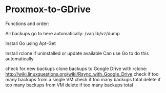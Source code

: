 # Proxmox-to-GDrive
Functions and order:

All backups go to here automatically:
/var/lib/vz/dump

Install Go using Apt-Get

Install rclone if uninstalled or update available
Can use Go to do this automatically

check for new backups
clone backups to Google Drive with rclone: http://wiki.linuxquestions.org/wiki/Rsync_with_Google_Drive
check if too many backups from a single VM
check if too many backups total
delete if too many backups from VM
delete if too many backups total
